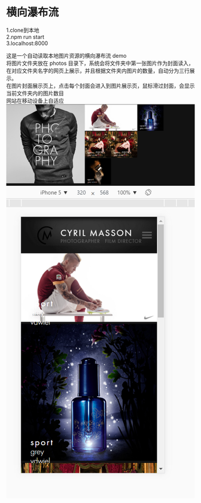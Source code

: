 # 横向瀑布流

1.clone到本地   
2.npm run start   
3.localhost:8000   

这是一个自动读取本地图片资源的横向瀑布流 demo   
将图片文件夹放在 photos 目录下，系统会将文件夹中第一张图片作为封面读入，在对应文件夹名字的网页上展示，并且根据文件夹内图片的数量，自动分为三行展示。   
在图片封面展示页上，点击每个封面会进入到图片展示页，鼠标滑过封面，会显示当前文件夹内的图片数目   
网站在移动设备上自适应   
![image](https://github.com/MackieLee/horizontal-waterfall/blob/master/public/img/2017-05-18_141712.png)   
![image](https://github.com/MackieLee/horizontal-waterfall/blob/master/public/img/2017-05-18_142405.png)

